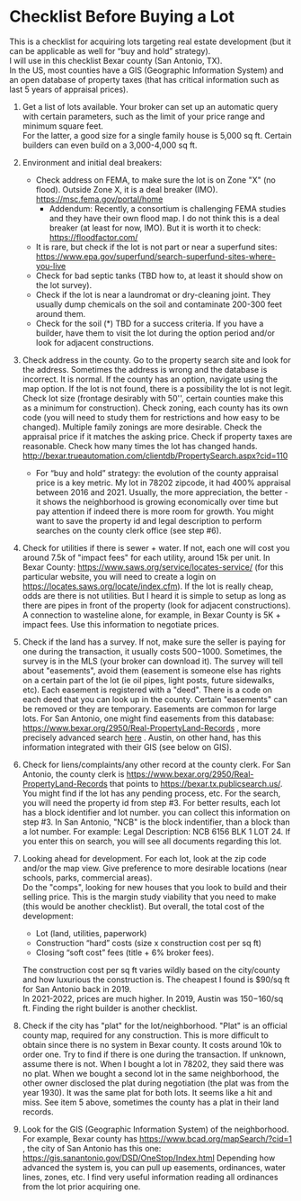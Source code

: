 # Checklist Before Buying a Lot

This is a checklist for acquiring lots targeting real estate development (but it can be applicable as well for “buy and hold” strategy).    
I will use in this checklist Bexar county (San Antonio, TX).  
In the US, most counties have a GIS (Geographic Information System) and an open database of property taxes (that has critical information such as last 5 years of appraisal prices).  

1. Get a list of lots available. Your broker can set up an automatic query with certain parameters, such as the limit of your price range and minimum square feet.  
For the latter, a good size for a single family house is 5,000 sq ft. Certain builders can even build on a 3,000-4,000 sq ft.

2. Environment and initial deal breakers:
    -  Check address on FEMA, to make sure the lot is on Zone "X" (no flood). Outside Zone X, it is a deal breaker (IMO). https://msc.fema.gov/portal/home  
        - Addendum: Recently, a consortium is challenging FEMA studies and they have their own flood map. I do not think this is a deal breaker (at least for now, IMO). But it is worth it to check: https://floodfactor.com/  
    -  It is rare, but check if the lot is not part or near a superfund sites: https://www.epa.gov/superfund/search-superfund-sites-where-you-live
    -  Check for bad septic tanks (TBD how to, at least it should show on the lot survey).
    -  Check if the lot is near a laundromat or dry-cleaning joint. They usually dump chemicals on the soil and contaminate 200-300 feet around them. 
    -  Check for the soil (*) TBD for a success criteria. If you have a builder, have them to visit the lot during the option period and/or look for adjacent constructions.

3. Check address in the county. Go to the property search site and look for the address. Sometimes the address is wrong and the database is incorrect. It is normal. If the county has an option, navigate using the map option. If the lot is not found, there is a possibility the lot is not legit. Check lot size (frontage desirably with 50'', certain counties make this as a minimum for construction). Check zoning, each county has its own code (you will need to study them for restrictions and how easy to be changed). Multiple family zonings are more desirable. Check the appraisal price if it matches the asking price. Check if property taxes are reasonable. Check how many times the lot has changed hands.  http://bexar.trueautomation.com/clientdb/PropertySearch.aspx?cid=110  
    - For “buy and hold” strategy: the evolution of the county appraisal price is a key metric. My lot in 78202 zipcode, it had 400% appraisal between 2016 and 2021. Usually, the more appreciation, the better - it shows the neighborhood is growing economically over time but pay attention if indeed there is more room for growth. You might want to save the property id and legal description to perform searches on the county clerk office (see step #6).

4. Check for utilities if there is sewer + water. If not, each one will cost you around 7.5k of "impact fees" for each utility, around 15k per unit.   In Bexar County: https://www.saws.org/service/locates-service/ (for this particular website, you will need to create a login on https://locates.saws.org/locate/index.cfm). If the lot is really cheap, odds are there is not utilities. But I heard it is simple to setup as long as there are pipes in front of the property (look for adjacent constructions). A connection to wasteline alone, for example, in Bexar County is 5K + impact fees. Use this information to negotiate prices.

5. Check if the land has a survey. If not, make sure the seller is paying for one during the transaction, it usually costs $500-$1000. Sometimes, the survey is in the MLS (your broker can download it). The survey will tell about "easements", avoid them (easement is someone else has rights on a certain part of the lot (ie oil pipes, light posts, future sidewalks, etc). Each easement is registered with a "deed". There is a code on each deed that you can look up in the county. Certain "easements" can be removed or they are temporary. Easements are common for large lots. For San Antonio, one might find easements from this database: https://www.bexar.org/2950/Real-PropertyLand-Records , more precisely advanced search [here](https://bexar.tx.publicsearch.us/search/advanced) . Austin, on other hand, has this information integrated with their GIS (see below on GIS).

6. Check for liens/complaints/any other record at the  county clerk. For San Antonio, the county clerk is https://www.bexar.org/2950/Real-PropertyLand-Records that points to https://bexar.tx.publicsearch.us/. You might find if the lot has any pending process, etc. For the search, you will need the property id from step #3. For better results, each lot has a block identifier and lot number. you can collect this information on step #3. In San Antonio, "NCB" is the block indentifier, than a block than a lot number. For example: Legal Description: NCB 6156 BLK 1 LOT 24. If you enter this on search, you will see all documents regarding this lot.

7. Looking ahead for development. For each lot, look at the zip code and/or the map view. 
Give preference to more desirable locations (near schools, parks, commercial areas).  
Do the "comps", looking for new houses that you look to build and their selling price. This is the margin study viability that you need to make (this would be another checklist). 
But overall, the total cost of the development:
    - Lot (land, utilities, paperwork)
    - Construction “hard” costs (size x construction cost per sq ft)
    - Closing “soft cost” fees (title + 6% broker fees).

    The construction cost per sq ft varies wildly based on the city/county and how luxurious the construction is. The cheapest I found is $90/sq ft for San Antonio back in 2019.  
    In 2021-2022, prices are much higher. In 2019, Austin was $150-$160/sq ft. Finding the right builder is another checklist.

8. Check if the city has "plat" for the lot/neighborhood. "Plat" is an official county map, required for any construction. This is more difficult to obtain since there is no system in Bexar county. It costs around 10k to order one. Try to find if there is one during the transaction. If unknown, assume there is not.
When I bought a lot in 78202, they said there was no plat. When we bought a second lot in the same neighborhood, the other owner disclosed the plat during negotiation (the plat was from the year 1930). It was the same plat for both lots. It seems like a hit and miss. See item 5 above, sometimes the county has a plat in their land records.

9. Look for the GIS (Geographic Information System) of the neighborhood. For example, Bexar county has https://www.bcad.org/mapSearch/?cid=1 , the city of San Antonio has this one: https://gis.sanantonio.gov/DSD/OneStop/Index.html
Depending how advanced the system is, you can pull up easements, ordinances, water lines, zones, etc. 
I find very useful information reading all ordinances from the lot prior acquiring one.

